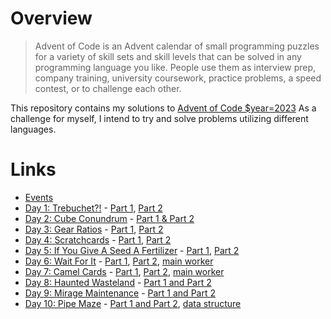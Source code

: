 # Overview
> Advent of Code is an Advent calendar of small programming puzzles for a variety of skill sets and skill levels that can be solved in any programming language you like. People use them as interview prep, company training, university coursework, practice problems, a speed contest, or to challenge each other.

This repository contains my solutions to [Advent of Code $year=2023](https://adventofcode.com/2023/about)
As a challenge for myself, I intend to try and solve problems utilizing different languages.

# Links
- [Events](https://adventofcode.com/)
- [Day 1: Trebuchet?!](https://adventofcode.com/2023/day/1) - [Part 1](https://github.com/rltran-codex/advent_of_code_2023/blob/main/src/day1_part1.py), [Part 2](https://github.com/rltran-codex/advent_of_code_2023/blob/main/src/day1_part2.py)
- [Day 2: Cube Conundrum](https://adventofcode.com/2023/day/2) - [Part 1 & Part 2](https://github.com/rltran-codex/advent_of_code_2023/blob/main/src/day2.py)
- [Day 3: Gear Ratios](https://adventofcode.com/2023/day/3) - [Part 1](https://github.com/rltran-codex/advent_of_code_2023/blob/main/src/day3_part1.py), [Part 2](https://github.com/rltran-codex/advent_of_code_2023/blob/main/src/day3_part2.py)
- [Day 4: Scratchcards](https://adventofcode.com/2023/day/4) - [Part 1](https://github.com/rltran-codex/advent_of_code_2023/blob/main/src/day4_part1.py), [Part 2](https://github.com/rltran-codex/advent_of_code_2023/blob/main/src/day4_part2.py)
- [Day 5: If You Give A Seed A Fertilizer](https://adventofcode.com/2023/day/5) - [Part 1](https://github.com/rltran-codex/advent_of_code_2023/blob/main/src/day5_part1.py), [Part 2](https://github.com/rltran-codex/advent_of_code_2023/blob/main/src/day5_part2.py)
- [Day 6: Wait For It](https://adventofcode.com/2023/day/6) - [Part 1](https://github.com/rltran-codex/advent_of_code_2023/blob/main/src/day6_part1.java), [Part 2](https://github.com/rltran-codex/advent_of_code_2023/blob/main/src/day6_part2.java), [main worker](https://github.com/rltran-codex/advent_of_code_2023/blob/main/src/util/BoatRace.java)
- [Day 7: Camel Cards](https://adventofcode.com/2023/day/7) - [Part 1](https://github.com/rltran-codex/advent_of_code_2023/blob/main/src/day7.java), [Part 2](https://github.com/rltran-codex/advent_of_code_2023/blob/main/src/day7.java), [main worker](https://github.com/rltran-codex/advent_of_code_2023/blob/main/src/util/CamelCardHand.java)
- [Day 8: Haunted Wasteland](https://adventofcode.com/2023/day/8) - [Part 1 and Part 2](https://github.com/rltran-codex/advent_of_code_2023/blob/main/src/day8.java)
- [Day 9: Mirage Maintenance](https://adventofcode.com/2023/day/9) - [Part 1 and Part 2](https://github.com/rltran-codex/advent_of_code_2023/blob/main/src/day9.java)
- [Day 10: Pipe Maze](https://adventofcode.com/2023/day/10) - [Part 1 and Part 2](https://github.com/rltran-codex/advent_of_code_2023/blob/main/src/day10.java), [data structure](https://github.com/rltran-codex/advent_of_code_2023/blob/main/src/util/PipeGraph.java)
